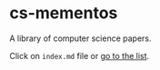 cs-mementos
===========

A library of computer science papers.

Click on `index.md` file or [go to the list](https://github.com/pedrompereira/cs-mementos/blob/master/index.md).
